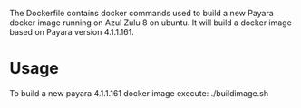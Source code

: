 The Dockerfile contains docker commands used to build a new Payara docker image running on Azul Zulu 8 on ubuntu. It will build a docker image based on Payara version 4.1.1.161.

Usage
=====

To build a new payara 4.1.1.161 docker image execute: ./buildimage.sh
